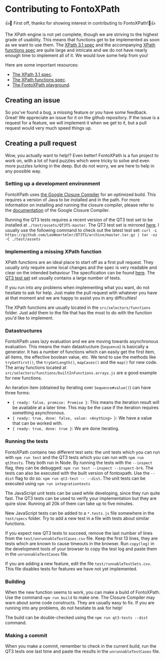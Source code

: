 # Contributing to FontoXPath

:+1::tada: First off, thanks for showing interest in contributing to
FontoXPath!:tada::+1:

The XPath engine is not yet complete, though we are striving to the
highest grade of usability. This means that functions get to be
implemented as soon as we want to use them. The [XPath 3.1
spec](https://www.w3.org/TR/xpath-31/) and the accompanying [XPath
functions spec](https://www.w3.org/TR/xpath-functions-31/) are quite
large and intricate and we do not have nearly enough time to implement
all of it. We would love some help from you!

Here are some important resources:

- [The XPath 3.1 spec](https://www.w3.org/TR/xpath-31/).
- [The XPath functions
  spec](https://www.w3.org/TR/xpath-functions-31/).
- [The FontoXPath playground](https://xpath.playground.fontoxml.com/).

## Creating an issue

So you've found a bug, a missing feature or you have some
feedback. Great! We appreciate an issue for it on the github
repository. If the issue is a request for a feature, we will implement
it when we get to it, but a pull request would very much speed things
up.

## Creating a pull request

Wow, you actually want to help!? Even better! FontoXPath is a fun
project to work on, with a lot of hard puzzles which were tricky to
solve and even more puzzles lurking in the deep. But do not worry, we
are here to help in any possible way.

### Setting up a development environment

FontoXPath uses [the Google Closure
Compiler](https://github.com/google/closure-compiler) for an optimized
build. This requires a version of Java to be installed and in the
path. For more information on installing and running the closure
compiler, please refer to the
[documentation](https://developers.google.com/closure/compiler/) of
the Google Closure Compiler.

Running the QT3 tests requires a recent version of the QT3 test set to
be installed at `./test/assets/QT3TS-master`. The QT3 test set is
mirrored [here](https://github.com/LeoWoerteler/QT3TS/). I usually use
the following command to check out the latest test set: `curl -L
https://github.com/LeoWoerteler/QT3TS/archive/master.tar.gz | tar -xz
-C ./test/assets`

### Implementing a missing XPath function

XPath functions are an ideal place to start off as a first pull
request. They usually only require some local changes and the spec is
very readable and clear on the intended behaviour The specification
can be found [here](https://www.w3.org/TR/xpath-functions-31/). The
[QT3 test set](https://dev.w3.org/2011/QT3-test-suite/) set usually
contains a large number of tests.

If you run into any problems when implementing what you want, do not
hesitate to ask for help. Just make the pull request with whatever you
have at that moment and we are happy to assist you in any
difficulties!

The XPath functions are usually located in the
`src/selectors/functions` folder. Just add them to the file that has
the most to do with the function you'd like to implement.

### Datastructures

FontoXPath uses lazy evaluation and we are moving towards asynchronous
evaluation. This means the main datastructure (`Sequence`) is
basically a generator. It has a number of functions which can easily
get the first item, all items, the effective boolean value, etc. We
tend to use the methods like `tryGetFirst()`, the `tryGetLength()`,
`mapCases()` and the `map()` for new code. The array functions located
at `src/selectors/functions/builtInFunctions.arrays.js` are a good
example for new functions.

An iteration item (obtained by iterating over `Sequence#value()`) can
have three forms:

- `{ ready: false, promise: Promise }`: This means the iteration
  result will be available at a later time. This may be the case if
  the iteration requires something asynchronous.
- `{ ready: true, done: false, value: <Anything> }`: We have a value
  that can be worked with.
- `{ ready: true, done: true }`: We are done iterating.

### Running the tests

FontoXPath contains two different test sets: the unit tests which you
can run with `npm run test` and the QT3 tests which you can run with
`npm run qt3tests`. They both run in Node. By running the tests with
the `--inspect` flag, they can be debugged: `npm run test --inspect
--inspect-brk`. The tests can also be executed with the built version
of fontoxpath. Use the `--dist` flag to do so: `npm run qt3-test --
--dist`. The unit tests can be executed using `npm run integrationtests`

The JavaScript unit tests can be used while developing, since they run
quite fast. The QT3 tests can be used to verify your implementation
but they are quire slow. Running all 20k of them can take up to five
minutes.

New JavaScript tests can be added to a `*.tests.js` file somewhere in
the `test/specs` folder. Try to add a new test in a file with tests
about similar functions.

If you expect new QT3 tests to succeed, remove the last number of
lines from the `test/unrunnableTestCases.csv` file. Keep the first 13
lines, they are tests which are known to cause timeouts in the
browser. Run `copy(log)` in the development tools of your browser to
copy the test log and paste them in the `unrunnableTestCases` file.

If you are adding a new feature, edit the file
`test/runnableTestSets.csv`. This file disables tests for features we
have not yet implemented.

### Building

When the new function seems to work, you can make a build of
FontoXPath. Use the command `npm run build` to make one. The Closure
Compiler may warn about some code constructs. They are usually easy to
fix. If you are running into any problems, do not hesitate to ask for
help!

The build can be double-checked using the `npm run qt3-tests --dist`
command.

### Making a commit

When you make a commit, remember to check in the current build, run
the QT3 tests one last time and paste the results in the
`unrunnableTestCases` file.
